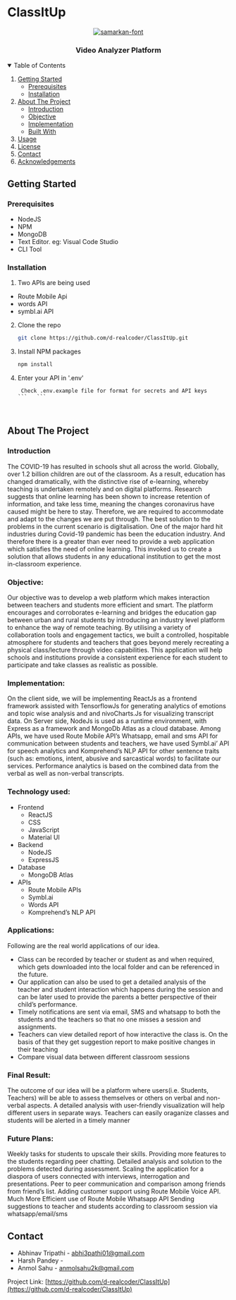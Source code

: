 # ClassItUp

<p align="center">
  <a href="https://github.com/othneildrew/Best-README-Template">
    <img src="https://fontmeme.com/permalink/211115/e71b0f686a5f60f2f311f196de2f973a.png" alt="samarkan-font" border="0">
  </a>
  <h3 align="center">Video Analyzer Platform</h3>

</p>



<!-- TABLE OF CONTENTS -->
<details open="open">
  <summary>Table of Contents</summary>
  <ol>
    <li>
      <a href="#getting-started">Getting Started</a>
      <ul>
        <li><a href="#prerequisites">Prerequisites</a></li>
        <li><a href="#installation">Installation</a></li>
      </ul>
    </li>
    <li>
      <a href="#about-the-project">About The Project</a>
      <ul>
        <li><a href="#introduction">Introduction</a></li>
        <li><a href="#objective">Objective</a></li>
        <li><a href="#implementation">Implementation</a></li>
        <li><a href="#built-with">Built With</a></li>
      </ul>
    </li>
    <li><a href="#usage">Usage</a></li>
    <li><a href="#license">License</a></li>
    <li><a href="#contact">Contact</a></li>
    <li><a href="#acknowledgements">Acknowledgements</a></li>
  </ol>
</details>





<!-- GETTING STARTED -->
## Getting Started
### Prerequisites

* NodeJS
* NPM
* MongoDB
* Text Editor. eg: Visual Code Studio
* CLI Tool

### Installation

1. Two APIs are being used 
- Route Mobile Api
- words API
- symbl.ai API

2. Clone the repo
   ```sh
   git clone https://github.com/d-realcoder/ClassItUp.git
   ```
3. Install NPM packages
   ```sh
   npm install
   ```
4. Enter your API in '.env'
   ```
    Check .env.example file for format for secrets and API keys
   ```   ```



<!-- ABOUT THE PROJECT -->
## About The Project
### Introduction
The COVID-19 has resulted in schools shut all across the world. Globally, over 1.2 billion children are out of the classroom. As a result, education has changed dramatically, with the distinctive rise of e-learning, whereby teaching is undertaken remotely and on digital platforms.
Research suggests that online learning has been shown to increase retention of information, and take less time, meaning the changes coronavirus have caused might be here to stay. Therefore, we are required to accommodate and adapt to the changes we are put through. The best solution to the problems in the current scenario is digitalisation. One of the major hard hit industries during Covid-19 pandemic has been the education industry. And therefore there is a greater than ever need to provide a web application which satisfies the need of online learning. 
This invoked us to create a solution that allows students in any educational institution to get the most in-classroom experience.


### Objective: 
Our objective was to develop a web platform which makes interaction between teachers and students more efficient and smart. The platform encourages and corroborates e-learning and bridges the education gap between urban and rural students by introducing an industry level platform to enhance the way of remote teaching.
By utilising a variety of collaboration tools and engagement tactics, we built a controlled, hospitable atmosphere for students and teachers that goes beyond merely recreating a physical class/lecture through video capabilities.
This application will help schools and institutions provide a consistent experience for each student to participate and take classes as realistic as possible.



### Implementation: 
On the client side, we will be implementing ReactJs as a frontend framework assisted with TensorflowJs for generating analytics of emotions and topic wise analysis and and nivoCharts.Js for visualizing transcript data.
On Server side, NodeJs is used as a runtime environment, with Express as a framework and MongoDb Atlas as a cloud database. 
Among APIs, we have used Route Mobile API’s Whatsapp, email and sms API for communication between students and teachers, we have used Symbl.ai’ API for speech analytics and Komprehend’s NLP API for other sentence traits (such as: emotions, intent, abusive and sarcastical words) to facilitate our services.
Performance analytics is based on the combined data from the verbal as well as non-verbal transcripts.



### Technology used:
* Frontend
    * ReactJS
    * CSS
    * JavaScript
    * Material UI
* Backend
    * NodeJS
    * ExpressJS
* Database
    * MongoDB Atlas
* APIs
    * Route Mobile APIs
    * Symbl.ai
    * Words API
    * Komprehend’s NLP API

### Applications:
Following are the real world applications of our idea.
- Class can be recorded by teacher or student as and when required, which gets downloaded into the local folder and can be referenced in the future.
- Our application can also be used to get a detailed analysis of the teacher and student interaction which happens during the session and can be later used to provide the parents a better perspective of their child’s performance.
- Timely notifications are sent via email, SMS and whatsapp to both the students and the teachers so that no one misses a session and assignments.
- Teachers can view detailed report of how interactive the class is. On the basis of that they get suggestion report to make positive changes in their teaching
- Compare visual data between different classroom sessions




### Final Result: 
The outcome of our idea will be a platform where users(i.e. Students, Teachers) will be able to assess themselves or others on verbal and non-verbal aspects. A detailed analysis with user-friendly visualization will help different users in separate ways. Teachers can easily oraganize classes and students will be alerted in a timely manner

### Future Plans: 
Weekly tasks for students to upscale their skills.
Providing more features to the students regarding peer chatting. 
Detailed analysis and solution to the problems detected during assessment.
Scaling the application for a diaspora of users connected with interviews, interrogation and presentations.
Peer to peer communication and comparison among friends from friend’s list.
Adding customer support using Route Mobile Voice API.
Much More Efficient use of Route Mobile Whatsapp API
Sending suggestions to teacher and students according to classroom session via whatsapp/email/sms



## Contact

- Abhinav Tripathi - abhi3pathi01@gmail.com
- Harsh Pandey - 
- Anmol Sahu - anmolsahu2k@gmail.com

Project Link: [https://github.com/d-realcoder/ClassItUp](https://github.com/d-realcoder/ClassItUp)
